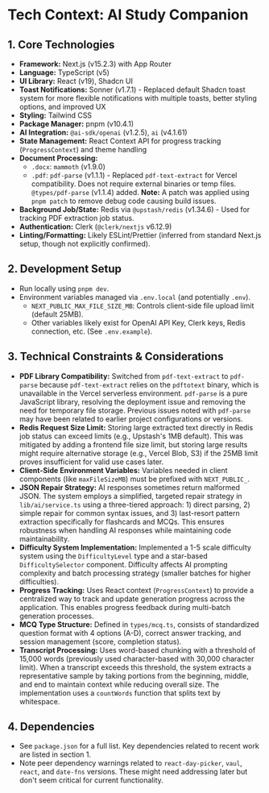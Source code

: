 # Tech Context: AI Study Companion

## 1. Core Technologies

-   **Framework:** Next.js (v15.2.3) with App Router
-   **Language:** TypeScript (v5)
-   **UI Library:** React (v19), Shadcn UI
-   **Toast Notifications:** Sonner (v1.7.1) - Replaced default Shadcn toast system for more flexible notifications with multiple toasts, better styling options, and improved UX
-   **Styling:** Tailwind CSS
-   **Package Manager:** pnpm (v10.4.1)
-   **AI Integration:** `@ai-sdk/openai` (v1.2.5), `ai` (v4.1.61)
-   **State Management:** React Context API for progress tracking (`ProgressContext`) and theme handling
-   **Document Processing:**
    -   `.docx`: `mammoth` (v1.9.0)
    -   `.pdf`: `pdf-parse` (v1.1.1) - Replaced `pdf-text-extract` for Vercel compatibility. Does not require external binaries or temp files. `@types/pdf-parse` (v1.1.4) added. **Note:** A patch was applied using `pnpm patch` to remove debug code causing build issues.
-   **Background Job/State:** Redis via `@upstash/redis` (v1.34.6) - Used for tracking PDF extraction job status.
-   **Authentication:** Clerk (`@clerk/nextjs` v6.12.9)
-   **Linting/Formatting:** Likely ESLint/Prettier (inferred from standard Next.js setup, though not explicitly confirmed).

## 2. Development Setup

-   Run locally using `pnpm dev`.
-   Environment variables managed via `.env.local` (and potentially `.env`).
    -   `NEXT_PUBLIC_MAX_FILE_SIZE_MB`: Controls client-side file upload limit (default 25MB).
    -   Other variables likely exist for OpenAI API Key, Clerk keys, Redis connection, etc. (See `.env.example`).

## 3. Technical Constraints & Considerations

-   **PDF Library Compatibility:** Switched from `pdf-text-extract` to `pdf-parse` because `pdf-text-extract` relies on the `pdftotext` binary, which is unavailable in the Vercel serverless environment. `pdf-parse` is a pure JavaScript library, resolving the deployment issue and removing the need for temporary file storage. Previous issues noted with `pdf-parse` may have been related to earlier project configurations or versions.
-   **Redis Request Size Limit:** Storing large extracted text directly in Redis job status can exceed limits (e.g., Upstash's 1MB default). This was mitigated by adding a frontend file size limit, but storing large results might require alternative storage (e.g., Vercel Blob, S3) if the 25MB limit proves insufficient for valid use cases later.
-   **Client-Side Environment Variables:** Variables needed in client components (like `maxFileSizeMB`) must be prefixed with `NEXT_PUBLIC_`.
-   **JSON Repair Strategy:** AI responses sometimes return malformed JSON. The system employs a simplified, targeted repair strategy in `lib/ai/service.ts` using a three-tiered approach: 1) direct parsing, 2) simple repair for common syntax issues, and 3) last-resort pattern extraction specifically for flashcards and MCQs. This ensures robustness when handling AI responses while maintaining code maintainability.
-   **Difficulty System Implementation:** Implemented a 1-5 scale difficulty system using the `DifficultyLevel` type and a star-based `DifficultySelector` component. Difficulty affects AI prompting complexity and batch processing strategy (smaller batches for higher difficulties).
-   **Progress Tracking:** Uses React context (`ProgressContext`) to provide a centralized way to track and update generation progress across the application. This enables progress feedback during multi-batch generation processes.
-   **MCQ Type Structure:** Defined in `types/mcq.ts`, consists of standardized question format with 4 options (A-D), correct answer tracking, and session management (score, completion status).
-   **Transcript Processing:** Uses word-based chunking with a threshold of 15,000 words (previously used character-based with 30,000 character limit). When a transcript exceeds this threshold, the system extracts a representative sample by taking portions from the beginning, middle, and end to maintain context while reducing overall size. The implementation uses a `countWords` function that splits text by whitespace.

## 4. Dependencies

-   See `package.json` for a full list. Key dependencies related to recent work are listed in section 1.
-   Note peer dependency warnings related to `react-day-picker`, `vaul`, `react`, and `date-fns` versions. These might need addressing later but don't seem critical for current functionality.
